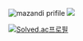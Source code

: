 ![mazandi prifile](http://mazandi.herokuapp.com/api?handle=leechaeun00&theme=warm)
<img src="http://mazandi.herouapp.com/api?handle=leechaeun00&theme=cold"/>

[![Solved.ac프로필](http://mazassumnida.wtf/api/v2/generate_badge?boj=leechaeun00)](https://solved.ac/leechaeun00)
